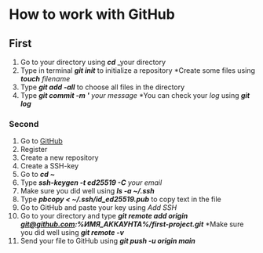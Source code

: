 # How to work with GitHub


## First


1. Go to your directory using **_cd_** _your directory
2. Type in terminal **_git init_** to initialize a repository
  *Create some files using **_touch_** _filename_
3. Type **_git add -all_** to choose all files in the directory
4. Type **_git commit -m '_** _your message_
  *You can check your _log_ using **_git log_**


### Second


1. Go to [GitHub](github.com)
2. Register
3. Create a new repository
4. Create a SSH-key
  1. Go to **_cd ~_**
  2. Type **_ssh-keygen -t ed25519 -C_** _your email_
  3. Make sure you did well using **_ls -a ~/.ssh_**
5. Type **_pbcopy < ~/.ssh/id_ed25519.pub_** to copy text in the file
6. Go to GitHub and paste your key using _Add SSH_
7. Go to your directory and type **_git remote add origin git@github.com:%ИМЯ_АККАУНТА%/first-project.git_**
  *Make sure you did well using **_git remote -v_**
8. Send your file to GitHub using **_git push -u origin main_** 





